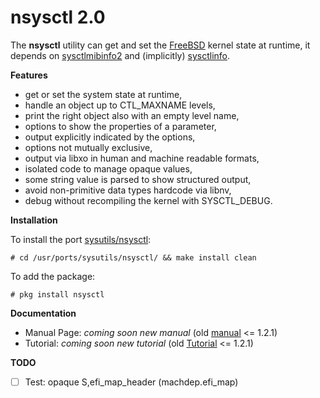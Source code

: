 nsysctl 2.0
===========

The **nsysctl** utility can get and set the [FreeBSD](http://www.freebsd.org)
kernel state at runtime, it depends on
[sysctlmibinfo2](https://gitlab.com/alfix/sysctlmibinfo2) and (implicitly)
[sysctlinfo](https://gitlab.com/alfix/sysctlinfo).

**Features**

 * get or set the system state at runtime,
 * handle an object up to CTL\_MAXNAME levels,
 * print the right object also with an empty level name,
 * options to show the properties of a parameter,
 * output explicitly indicated by the options,
 * options not mutually exclusive,
 * output via libxo in human and machine readable formats,
 * isolated code to manage opaque values,
 * some string value is parsed to show structured output,
 * avoid non-primitive data types hardcode via libnv,
 * debug without recompiling the kernel with SYSCTL\_DEBUG.

**Installation**

To install the port [sysutils/nsysctl](https://www.freshports.org/sysutils/nsysctl):

    # cd /usr/ports/sysutils/nsysctl/ && make install clean

To add the package:

    # pkg install nsysctl

**Documentation**

 * Manual Page: *coming soon new manual*
   (old [manual](https://alfonsosiciliano.gitlab.io/posts/2019-02-23-manual-nsysctl.html)
   \<= 1.2.1)
 * Tutorial: *coming soon new tutorial*
   (old [Tutorial](https://alfonsosiciliano.gitlab.io/posts/2019-02-19-nsysctl-tutorial.html)
   \<= 1.2.1)

**TODO**

 * [ ] Test: opaque S,efi\_map\_header (machdep.efi\_map)

